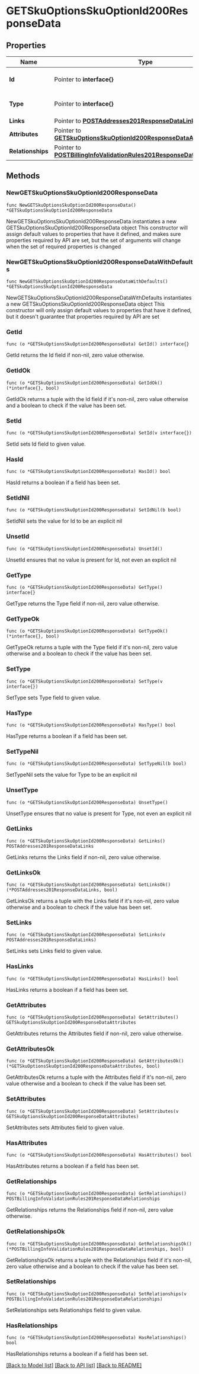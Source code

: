 # GETSkuOptionsSkuOptionId200ResponseData

## Properties

Name | Type | Description | Notes
------------ | ------------- | ------------- | -------------
**Id** | Pointer to **interface{}** | The resource&#39;s id | [optional] 
**Type** | Pointer to **interface{}** | The resource&#39;s type | [optional] 
**Links** | Pointer to [**POSTAddresses201ResponseDataLinks**](POSTAddresses201ResponseDataLinks.md) |  | [optional] 
**Attributes** | Pointer to [**GETSkuOptionsSkuOptionId200ResponseDataAttributes**](GETSkuOptionsSkuOptionId200ResponseDataAttributes.md) |  | [optional] 
**Relationships** | Pointer to [**POSTBillingInfoValidationRules201ResponseDataRelationships**](POSTBillingInfoValidationRules201ResponseDataRelationships.md) |  | [optional] 

## Methods

### NewGETSkuOptionsSkuOptionId200ResponseData

`func NewGETSkuOptionsSkuOptionId200ResponseData() *GETSkuOptionsSkuOptionId200ResponseData`

NewGETSkuOptionsSkuOptionId200ResponseData instantiates a new GETSkuOptionsSkuOptionId200ResponseData object
This constructor will assign default values to properties that have it defined,
and makes sure properties required by API are set, but the set of arguments
will change when the set of required properties is changed

### NewGETSkuOptionsSkuOptionId200ResponseDataWithDefaults

`func NewGETSkuOptionsSkuOptionId200ResponseDataWithDefaults() *GETSkuOptionsSkuOptionId200ResponseData`

NewGETSkuOptionsSkuOptionId200ResponseDataWithDefaults instantiates a new GETSkuOptionsSkuOptionId200ResponseData object
This constructor will only assign default values to properties that have it defined,
but it doesn't guarantee that properties required by API are set

### GetId

`func (o *GETSkuOptionsSkuOptionId200ResponseData) GetId() interface{}`

GetId returns the Id field if non-nil, zero value otherwise.

### GetIdOk

`func (o *GETSkuOptionsSkuOptionId200ResponseData) GetIdOk() (*interface{}, bool)`

GetIdOk returns a tuple with the Id field if it's non-nil, zero value otherwise
and a boolean to check if the value has been set.

### SetId

`func (o *GETSkuOptionsSkuOptionId200ResponseData) SetId(v interface{})`

SetId sets Id field to given value.

### HasId

`func (o *GETSkuOptionsSkuOptionId200ResponseData) HasId() bool`

HasId returns a boolean if a field has been set.

### SetIdNil

`func (o *GETSkuOptionsSkuOptionId200ResponseData) SetIdNil(b bool)`

 SetIdNil sets the value for Id to be an explicit nil

### UnsetId
`func (o *GETSkuOptionsSkuOptionId200ResponseData) UnsetId()`

UnsetId ensures that no value is present for Id, not even an explicit nil
### GetType

`func (o *GETSkuOptionsSkuOptionId200ResponseData) GetType() interface{}`

GetType returns the Type field if non-nil, zero value otherwise.

### GetTypeOk

`func (o *GETSkuOptionsSkuOptionId200ResponseData) GetTypeOk() (*interface{}, bool)`

GetTypeOk returns a tuple with the Type field if it's non-nil, zero value otherwise
and a boolean to check if the value has been set.

### SetType

`func (o *GETSkuOptionsSkuOptionId200ResponseData) SetType(v interface{})`

SetType sets Type field to given value.

### HasType

`func (o *GETSkuOptionsSkuOptionId200ResponseData) HasType() bool`

HasType returns a boolean if a field has been set.

### SetTypeNil

`func (o *GETSkuOptionsSkuOptionId200ResponseData) SetTypeNil(b bool)`

 SetTypeNil sets the value for Type to be an explicit nil

### UnsetType
`func (o *GETSkuOptionsSkuOptionId200ResponseData) UnsetType()`

UnsetType ensures that no value is present for Type, not even an explicit nil
### GetLinks

`func (o *GETSkuOptionsSkuOptionId200ResponseData) GetLinks() POSTAddresses201ResponseDataLinks`

GetLinks returns the Links field if non-nil, zero value otherwise.

### GetLinksOk

`func (o *GETSkuOptionsSkuOptionId200ResponseData) GetLinksOk() (*POSTAddresses201ResponseDataLinks, bool)`

GetLinksOk returns a tuple with the Links field if it's non-nil, zero value otherwise
and a boolean to check if the value has been set.

### SetLinks

`func (o *GETSkuOptionsSkuOptionId200ResponseData) SetLinks(v POSTAddresses201ResponseDataLinks)`

SetLinks sets Links field to given value.

### HasLinks

`func (o *GETSkuOptionsSkuOptionId200ResponseData) HasLinks() bool`

HasLinks returns a boolean if a field has been set.

### GetAttributes

`func (o *GETSkuOptionsSkuOptionId200ResponseData) GetAttributes() GETSkuOptionsSkuOptionId200ResponseDataAttributes`

GetAttributes returns the Attributes field if non-nil, zero value otherwise.

### GetAttributesOk

`func (o *GETSkuOptionsSkuOptionId200ResponseData) GetAttributesOk() (*GETSkuOptionsSkuOptionId200ResponseDataAttributes, bool)`

GetAttributesOk returns a tuple with the Attributes field if it's non-nil, zero value otherwise
and a boolean to check if the value has been set.

### SetAttributes

`func (o *GETSkuOptionsSkuOptionId200ResponseData) SetAttributes(v GETSkuOptionsSkuOptionId200ResponseDataAttributes)`

SetAttributes sets Attributes field to given value.

### HasAttributes

`func (o *GETSkuOptionsSkuOptionId200ResponseData) HasAttributes() bool`

HasAttributes returns a boolean if a field has been set.

### GetRelationships

`func (o *GETSkuOptionsSkuOptionId200ResponseData) GetRelationships() POSTBillingInfoValidationRules201ResponseDataRelationships`

GetRelationships returns the Relationships field if non-nil, zero value otherwise.

### GetRelationshipsOk

`func (o *GETSkuOptionsSkuOptionId200ResponseData) GetRelationshipsOk() (*POSTBillingInfoValidationRules201ResponseDataRelationships, bool)`

GetRelationshipsOk returns a tuple with the Relationships field if it's non-nil, zero value otherwise
and a boolean to check if the value has been set.

### SetRelationships

`func (o *GETSkuOptionsSkuOptionId200ResponseData) SetRelationships(v POSTBillingInfoValidationRules201ResponseDataRelationships)`

SetRelationships sets Relationships field to given value.

### HasRelationships

`func (o *GETSkuOptionsSkuOptionId200ResponseData) HasRelationships() bool`

HasRelationships returns a boolean if a field has been set.


[[Back to Model list]](../README.md#documentation-for-models) [[Back to API list]](../README.md#documentation-for-api-endpoints) [[Back to README]](../README.md)


